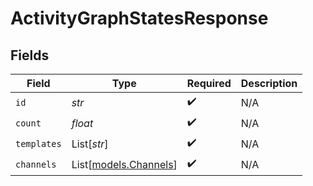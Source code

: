 # ActivityGraphStatesResponse


## Fields

| Field                                          | Type                                           | Required                                       | Description                                    |
| ---------------------------------------------- | ---------------------------------------------- | ---------------------------------------------- | ---------------------------------------------- |
| `id`                                           | *str*                                          | :heavy_check_mark:                             | N/A                                            |
| `count`                                        | *float*                                        | :heavy_check_mark:                             | N/A                                            |
| `templates`                                    | List[*str*]                                    | :heavy_check_mark:                             | N/A                                            |
| `channels`                                     | List[[models.Channels](../models/channels.md)] | :heavy_check_mark:                             | N/A                                            |